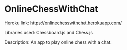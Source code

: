 # OnlineChessWithChat
Heroku link: https://onlinechesswithchat.herokuapp.com/

Libraries used: Chessboard.js and Chess.js

Description: An app to play online chess with a chat.
